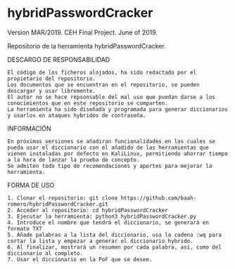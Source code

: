 # hybridPasswordCracker
Version MAR/2019. CEH Final Project. June of 2019. 

Repositorio de la herramienta hybridPasswordCracker. 

DESCARGO DE RESPONSABILIDAD

    El código de los ficheros alojados, ha sido redactado por el propietario del repositorio.
    Los documentos que se encuentran en el repositorio, se pueden descargar y usar libremente.
    El autor no se hace repsonsable del mal uso que puedan darse a los conocimientos que en este repositorio se comparten.
    La herramienta ha sido diseñada y programada para generar diccionarios y usarlos en ataques hybridos de contraseña.
    
INFORMACIÓN


    En próximas versiones se añadiran funcionalidades en las cuales se pueda usar el diccionario con el añadido de las herramientas que vienen instaladas por defecto en KaliLinux, permitiendo ahorrar tiempo a la hora de lanzar la prueba de concepto.
    Se admiten todo tipo de recomendaciones y aportes para mejorar la herramienta.
    
FORMA DE USO
    
    1. Clonar el repositorio: git clone https://github.com/baah-romero/hybridPasswordCracker.git
    2. Acceder al repositorio: cd hybridPasswordCracker
    3. Ejecutar la herramienta: python3 hybridPasswordCracker.py
    4. Introduce el nombre que tendrá el diccionario, se generará en formato TXT
    5. Añade palabras a la lista del diccionario, usa la cadena :wq para cortar la lista y empezar a generar el diccionario hybrido.
    6. Al finalizar, mostrará un resumen por cada palabra, así, como del diccionario al completo.
    7. Usar el diccionario en la PoF que se desee.
